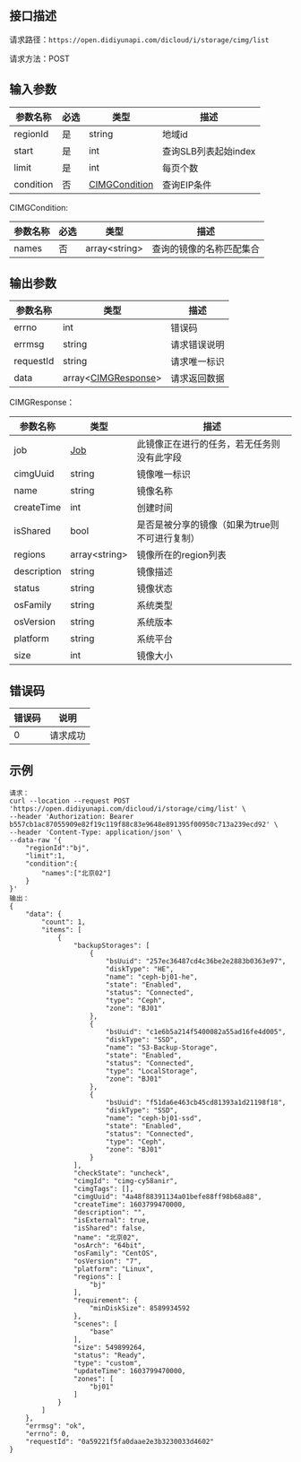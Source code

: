 ## 接口描述

请求路径：`https://open.didiyunapi.com/dicloud/i/storage/cimg/list`

请求方法：POST

## 输入参数

| 参数名称  | 必选 | 类型                            | 描述                 |
| --------- | ---- | ------------------------------- | -------------------- |
| regionId  | 是   | string                          | 地域id               |
| start     | 是   | int                             | 查询SLB列表起始index |
| limit     | 是   | int                             | 每页个数             |
| condition | 否   | [CIMGCondition](#CIMGCondition) | 查询EIP条件          |

<span id="CIMGCondition"></span>
CIMGCondition:

| 参数名称 | 必选 | 类型              | 描述                     |
| -------- | ---- | ----------------- | ------------------------ |
| names    | 否   | array&lt;string\> | 查询的镜像的名称匹配集合 |

## 输出参数

| 参数名称  | 类型                                 | 描述         |
| --------- | ------------------------------------ | ------------ |
| errno     | int                                  | 错误码       |
| errmsg    | string                               | 请求错误说明 |
| requestId | string                               | 请求唯一标识 |
| data      | array<[CIMGResponse](#CIMGResponse)> | 请求返回数据 |

<span id="CIMGResponse"></span>
CIMGResponse：

| 参数名称    | 类型                                                     | 描述                                           |
| ----------- | -------------------------------------------------------- | ---------------------------------------------- |
| job         | [Job](/static/docs-content/products/通用响应结构.md#Job) | 此镜像正在进行的任务，若无任务则没有此字段     |
| cimgUuid    | string                                                   | 镜像唯一标识                                   |
| name        | string                                                   | 镜像名称                                       |
| createTime  | int                                                      | 创建时间                                       |
| isShared    | bool                                                     | 是否是被分享的镜像（如果为true则不可进行复制） |
| regions     | array\<string\>                                          | 镜像所在的region列表                           |
| description | string                                                   | 镜像描述                                       |
| status      | string                                                   | 镜像状态                                       |
| osFamily    | string                                                   | 系统类型                                       |
| osVersion   | string                                                   | 系统版本                                       |
| platform    | string                                                   | 系统平台                                       |
| size        | int                                                      | 镜像大小                                       |

## 错误码

| 错误码 | 说明     |
| ------ | -------- |
| 0      | 请求成功 |

## 示例

```
请求：
curl --location --request POST 'https://open.didiyunapi.com/dicloud/i/storage/cimg/list' \
--header 'Authorization: Bearer b557cb1ac87055909e82f19c119f88c83e9648e891395f00950c713a239ecd92' \
--header 'Content-Type: application/json' \
--data-raw '{
    "regionId":"bj",
    "limit":1,
    "condition":{
        "names":["北京02"]
    }
}'
输出：
{
    "data": {
        "count": 1,
        "items": [
            {
                "backupStorages": [
                    {
                        "bsUuid": "257ec36487cd4c36be2e2883b0363e97",
                        "diskType": "HE",
                        "name": "ceph-bj01-he",
                        "state": "Enabled",
                        "status": "Connected",
                        "type": "Ceph",
                        "zone": "BJ01"
                    },
                    {
                        "bsUuid": "c1e6b5a214f5400082a55ad16fe4d005",
                        "diskType": "SSD",
                        "name": "S3-Backup-Storage",
                        "state": "Enabled",
                        "status": "Connected",
                        "type": "LocalStorage",
                        "zone": "BJ01"
                    },
                    {
                        "bsUuid": "f51da6e463cb45cd81393a1d21198f18",
                        "diskType": "SSD",
                        "name": "ceph-bj01-ssd",
                        "state": "Enabled",
                        "status": "Connected",
                        "type": "Ceph",
                        "zone": "BJ01"
                    }
                ],
                "checkState": "uncheck",
                "cimgId": "cimg-cy58anir",
                "cimgTags": [],
                "cimgUuid": "4a48f88391134a01befe88ff98b68a88",
                "createTime": 1603799470000,
                "description": "",
                "isExternal": true,
                "isShared": false,
                "name": "北京02",
                "osArch": "64bit",
                "osFamily": "CentOS",
                "osVersion": "7",
                "platform": "Linux",
                "regions": [
                    "bj"
                ],
                "requirement": {
                    "minDiskSize": 8589934592
                },
                "scenes": [
                    "base"
                ],
                "size": 549899264,
                "status": "Ready",
                "type": "custom",
                "updateTime": 1603799470000,
                "zones": [
                    "bj01"
                ]
            }
        ]
    },
    "errmsg": "ok",
    "errno": 0,
    "requestId": "0a59221f5fa0daae2e3b3230033d4602"
}
```